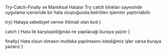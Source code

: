 Try-Catch-Finally ve Mantıksal Hatalar
Try catch blokları sayesinde uygulama içerisinde bir hata oluştuğunda belirtilen işlemler yaptırılabilir.

try{ Hataya sebebiyet verme ihtimali olan kod }

catch { Hata ile karşılaşıldığında ne yapılacağı buraya yazılır }

finally{ Hata olsun olmasın mutlaka yapılmasını istediğimiz işler varsa buraya yazarız }

